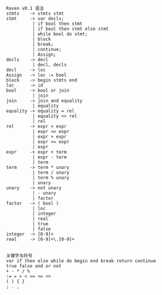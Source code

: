 ﻿				
	Raven v0.1 语法
	stmts	 -> stmts stmt
	stmt     -> var decls;
			  | if bool then stmt
			  | if bool then stmt else stmt
			  | while bool do stmt;
			  | block
			  | break;
			  | continue;
			  | Assign;
	decls	 -> decl
			  | decl, decls
	decl	 -> loc
	Assign	 -> loc := bool
	block    -> begin stmts end
	loc      -> id
	bool     -> bool or join
			  | join
	join     -> join and equality
			  | equality
	equality -> equality = rel
			  | equality <> rel
			  | rel
	rel      -> expr < expr
			  | expr <= expr
			  | expr > expr
			  | expr >= expr
			  | expr
	expr     -> expr + term
			  | expr - term
			  | term
	term     -> term * unary
			  | term / unary
			  | term % unary
			  | unary
	unary    -> not unary
			  | - unary
			  | factor
	factor   -> ( bool )
			  | loc
			  | integer
			  | real
			  | true
			  | false
	integer  -> [0-9]+
	real	 -> [0-9]+\.[0-9]+


	关键字与符号
	var if then else while do begin end break return continue
	true false and or not
	+ - * / %
	:= = > < >= <= <>
	( ) { }
	; . ,
	


